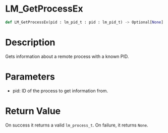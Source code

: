 # LM_GetProcessEx

```python
def LM_GetProcessEx(pid : lm_pid_t : pid : lm_pid_t) -> Optional[None]:
```

# Description

Gets information about a remote process with a known PID.

# Parameters

- pid: ID of the process to get information from.

# Return Value

On success it returns a valid `lm_process_t`. On failure, it returns `None`.

